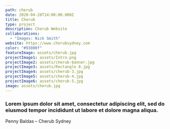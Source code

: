 ```yaml
---
path: cherub
date: 2020-04-28T14:00:00.000Z
title: Cherub
type: project
description: Cherub Website
collaborations:
  - "Images: Nick Smith"
website: https://www.cherubsydney.com
color: "#93000f"
featureImage: assets/cherub.jpg
projectImage1: assets/Intro.png
projectImage2: assets/cherub-banner.jpg
projectImage3: assets/Rectangle 8.jpg
projectImage4: assets/cherub-3.jpg
projectImage5: assets/cherub-4.jpg
projectImage6: assets/cherub-5.jpg
image: assets/cherub.jpg
---
```

### Lorem ipsum dolor sit amet, consectetur adipiscing elit, sed do eiusmod tempor incididunt ut labore et dolore magna aliqua.

Penny Baldas – Cherub Sydney
